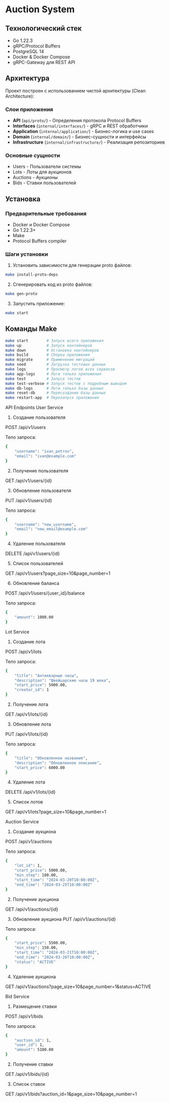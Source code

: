 # Auction System

## Технологический стек

- Go 1.22.3
- gRPC/Protocol Buffers
- PostgreSQL 14
- Docker & Docker Compose
- gRPC-Gateway для REST API

## Архитектура

Проект построен с использованием чистой архитектуры (Clean Architecture):

### Слои приложения

- **API** (`api/proto/`) - Определения протокола Protocol Buffers
- **Interfaces** (`internal/interfaces/`) - gRPC и REST обработчики
- **Application** (`internal/application/`) - Бизнес-логика и use cases
- **Domain** (`internal/domain/`) - Бизнес-сущности и интерфейсы
- **Infrastructure** (`internal/infrastructure/`) - Реализация репозиториев

### Основные сущности

- Users - Пользователи системы
- Lots - Лоты для аукционов
- Auctions - Аукционы
- Bids - Ставки пользователей

## Установка

### Предварительные требования

- Docker и Docker Compose
- Go 1.22.3+
- Make
- Protocol Buffers compiler

### Шаги установки

1. Установить зависимости для генерации proto файлов:

```bash
make install-proto-deps
```
2. Сгенерировать код из proto файлов:

```bash
make gen-proto
```

3. Запустить приложение:

```bash
make start
```

## Команды Make

```bash
make start        # Запуск всего приложения
make up           # Запуск контейнеров
make down         # Остановка контейнеров
make build        # Сборка приложения
make migrate      # Применение миграций
make seed         # Загрузка тестовых данных
make logs         # Просмотр логов всех сервисов
make app-logs     # Логи только приложения
make test         # Запуск тестов
make test-verbose # Запуск тестов с подробным выводом
make db-logs      # Логи только базы данных
make reset-db     # Пересоздание базы данных
make restart-app  # Перезапуск приложения
```

API Endpoints
User Service
1. Создание пользователя

POST /api/v1/users

Тело запроса:
```bash
{
    "username": "ivan_petrov",
    "email": "ivan@example.com"
}
```

2. Получение пользователя

GET /api/v1/users/{id}

3. Обновление пользователя

PUT /api/v1/users/{id}

Тело запроса:
```bash
{
    "username": "new_username",
    "email": "new_email@example.com"
}
```

4. Удаление пользователя

DELETE /api/v1/users/{id}

5. Список пользователей

GET /api/v1/users?page_size=10&page_number=1

6. Обновление баланса

POST /api/v1/users/{user_id}/balance

Тело запроса:
```bash
{
    "amount": 1000.00
}
```

Lot Service
1. Создание лота

POST /api/v1/lots

Тело запроса:
```bash
{
    "title": "Антикварные часы",
    "description": "Швейцарские часы 19 века",
    "start_price": 5000.00,
    "creator_id": 1
}
```

2. Получение лота

GET /api/v1/lots/{id}

3. Обновление лота

PUT /api/v1/lots/{id}

Тело запроса:
```bash
{
    "title": "Обновленное название",
    "description": "Обновленное описание",
    "start_price": 6000.00
}
```
4. Удаление лота

DELETE /api/v1/lots/{id}

5. Список лотов

GET /api/v1/lots?page_size=10&page_number=1

Auction Service
1. Создание аукциона

POST /api/v1/auctions

Тело запроса:
```bash
{
    "lot_id": 1,
    "start_price": 5000.00,
    "min_step": 100.00,
    "start_time": "2024-03-20T10:00:00Z",
    "end_time": "2024-03-25T10:00:00Z"
}
```

2. Получение аукциона

GET /api/v1/auctions/{id}

3. Обновление аукциона
PUT /api/v1/auctions/{id}

Тело запроса:
```bash
{
    "start_price": 5500.00,
    "min_step": 150.00,
    "start_time": "2024-03-21T10:00:00Z",
    "end_time": "2024-03-26T10:00:00Z",
    "status": "ACTIVE"
}
```

4. Удаление аукциона

GET /api/v1/auctions?page_size=10&page_number=1&status=ACTIVE

Bid Service
1. Размещение ставки

POST /api/v1/bids

Тело запроса:
```bash
{
    "auction_id": 1,
    "user_id": 1,
    "amount": 5100.00
}
```
2. Получение ставки

GET /api/v1/bids/{id}

3. Список ставок

GET /api/v1/bids?auction_id=1&page_size=10&page_number=1
